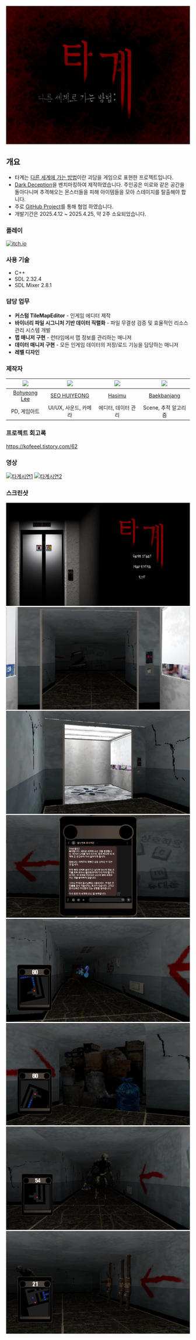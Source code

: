 <img src="https://github.com/leebo155/RunBetterRun/blob/main/screenshots/main.png">

## 개요
* 타계는 [다른 세계에 가는 방법](https://namu.wiki/w/%EB%8B%A4%EB%A5%B8%20%EC%84%B8%EA%B3%84%EC%97%90%20%EA%B0%80%EB%8A%94%20%EB%B0%A9%EB%B2%95#toc)이란 괴담을 게임으로 표현한 프로젝트입니다.
* [Dark Deception](https://store.steampowered.com/app/332950/Dark_Deception/)을 벤치마킹하여 제작하였습니다. 주인공은 미로와 같은 공간을 돌아다니며 추격해오는 몬스터들을 피해 아이템들을 모아 스테이지를 탈출해야 합니다.
* 주로 [GitHub Project](https://github.com/orgs/PotenUpRunBetterRun/projects/1/views/2)를 통해 협업 하였습니다.
* 개발기간은 2025.4.12 ~ 2025.4.25, 약 2주 소요되었습니다.

    

### 플레이
<a href="https://kofeeel.itch.io/transmundus">
  <img src="https://static.itch.io/images/logo-white-new.svg" alt="itch.io" width="100"/>
</a>  

### 사용 기술
* C++
* SDL 2.32.4
* SDL Mixer 2.8.1

### 담당 업무
* **커스텀 TileMapEditor** - 인게임 에디터 제작
* **바이너리 파일 시그니처 기반 데이터 직렬화** - 파일 무결성 검증 및 효율적인 리소스 관리 시스템 개발
* **맵 매니저 구현** - 런타임에서 맵 정보를 관리하는 매니저
* **데이터 매니저 구현** - 모든 인게임 데이터의 저장/로드 기능을 담당하는 매니저
* **레벨 디자인**

      
### 제작자
|<img src="https://github.com/leebo155.png" width=240>|<img src="https://github.com/shng6815.png" width="240">|<img src="https://github.com/kofeeel.png" width=240>|<img src="https://github.com/Baekbanjang.png" width=240>|
|:--:|:--:|:--:|:--:|
|[Bohyeong Lee](https://github.com/leebo155)|[SEO HUIYEONG](https://github.com/shng6815)|[Hasimu](https://github.com/kofeeel)|[Baekbanjang](https://github.com/Baekbanjang)|
|PD, 게임아트|UI/UX, 사운드, 카메라|에디터, 데이터 관리|Scene, 추적 알고리즘|
  
### 프로젝트 회고록
https://kofeeel.tistory.com/62

### 영상
[![타계시연1](http://img.youtube.com/vi/owF7KMpwQAQ/0.jpg)](https://youtu.be/owF7KMpwQAQ?t=0s)
[![타계시연2](http://img.youtube.com/vi/YLMpeg3B13g/0.jpg)](https://youtu.be/YLMpeg3B13g?t=0s)<br>  

### 스크린샷
<img src="https://github.com/leebo155/RunBetterRun/blob/main/screenshots/1.jpg">
<img src="https://github.com/leebo155/RunBetterRun/blob/main/screenshots/2.jpg">
<img src="https://github.com/leebo155/RunBetterRun/blob/main/screenshots/3.jpg">
<img src="https://github.com/leebo155/RunBetterRun/blob/main/screenshots/4.jpg">
<img src="https://github.com/leebo155/RunBetterRun/blob/main/screenshots/5.jpg">
<img src="https://github.com/leebo155/RunBetterRun/blob/main/screenshots/6.jpg">
<img src="https://github.com/leebo155/RunBetterRun/blob/main/screenshots/7.jpg">
<img src="https://github.com/leebo155/RunBetterRun/blob/main/screenshots/8.jpg">

